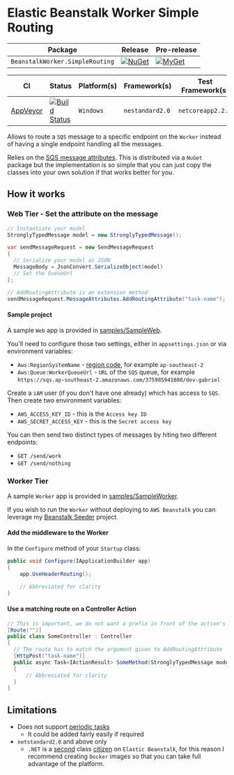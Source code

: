 # Elastic Beanstalk Worker Simple Routing

| Package | Release | Pre-release |
| --- | --- | --- |
| `BeanstalkWorker.SimpleRouting` | [![NuGet][nuget-badge]][nuget] | [![MyGet][myget-badge]][myget] |

| CI | Status | Platform(s) | Framework(s) | Test Framework(s) |
| --- | --- | --- | --- | --- |
| [AppVeyor][app-veyor] | [![Build Status][app-veyor-shield]][app-veyor] | `Windows` | `nestandard2.0` | `netcoreapp2.2.0` |

Allows to route a `SQS` message to a specific endpoint on the `Worker` instead of having a single endpoint handling all the messages.

Relies on the [SQS message attributes][sqs-message-attributes]. This is distributed via a `NuGet` package but the implementation is so simple that you can just copy the classes into your own solution if that works better for you.

## How it works

### Web Tier - Set the attribute on the message

```csharp
// Instantiate your model
StronglyTypedMessage model = new StronglyTypedMessage();

var sendMessageRequest = new SendMessageRequest
{
  // Serialize your model as JSON
  MessageBody = JsonConvert.SerializeObject(model)
  // Set the QueueUrl
};

// AddRoutingAttribute is an extension method
sendMessageRequest.MessageAttributes.AddRoutingAttribute("task-name");
```

#### Sample project

A sample `Web` app is provided in [samples/SampleWeb](samples/SampleWeb).

You'll need to configure those two settings, either in `appsettings.json` or via environment variables:

- `Aws:RegionSystemName` - [region code][available-regions], for example `ap-southeast-2`
- `Aws:Queue:WorkerQueueUrl` - `URL` of the `SQS` queue, for example `https://sqs.ap-southeast-2.amazonaws.com/375985941080/dev-gabriel`

Create a `iAM` user (if you don't have one already) which has access to `SQS`. Then create two environment variables:

- `AWS_ACCESS_KEY_ID` - this is the `Access key ID`
- `AWS_SECRET_ACCESS_KEY` - this is the `Secret access key`

You can then send two distinct types of messages by hiting two different endpoints:

- `GET /send/work`
- `GET /send/nothing`

### Worker Tier

A sample `Worker` app is provided in [samples/SampleWorker](samples/SampleWorker).

If you wish to run the `Worker` without deploying to `AWS Beanstalk` you can leverage my [Beanstalk Seeder][beanstalk-seeder] project.

#### Add the middleware to the Worker

In the `Configure` method of your `Startup` class:

```csharp
public void Configure(IApplicationBuilder app)
{
    app.UseHeaderRouting();

    // Abbreviated for clarity
}
```

#### Use a matching route on a Controller Action

```csharp
// This is important, we do not want a prefix in front of the action's route
[Route("")]
public class SomeController : Controller
{
  // The route has to match the argument given to AddRoutingAttribute
  [HttpPost("task-name")]
  public async Task<IActionResult> SomeMethod(StronglyTypedMessage model)
  {
      // Abbreviated for clarity
  }
}
```

## Limitations

- Does not support [periodic tasks][periodic-tasks]
  - It could be added fairly easily if required
- `netstandard2.0` and above only
  - `.NET` is a [second][no-worker-tier] class [citizen][no-environment-variables] on `Elastic Beanstalk`, for this reason I recommend creating `Docker` images so that you can take full advantage of the platform.

[sqs-message-attributes]: https://docs.aws.amazon.com/AWSSimpleQueueService/latest/SQSDeveloperGuide/sqs-message-attributes.html
[periodic-tasks]: https://docs.aws.amazon.com/elasticbeanstalk/latest/dg/using-features-managing-env-tiers.html#worker-periodictasks
[no-worker-tier]: https://docs.aws.amazon.com/elasticbeanstalk/latest/dg/concepts.platforms.html#concepts.platforms.net
[no-environment-variables]: https://stackoverflow.com/questions/40127703/aws-elastic-beanstalk-environment-variables-in-asp-net-core-1-0
[available-regions]: http://docs.aws.amazon.com/AWSEC2/latest/UserGuide/using-regions-availability-zones.html#concepts-available-regions
[beanstalk-seeder]: https://github.com/gabrielweyer/beanstalk-seeder
[nuget-badge]: https://img.shields.io/nuget/v/BeanstalkWorker.SimpleRouting.svg?label=NuGet
[nuget]: https://www.nuget.org/packages/BeanstalkWorker.SimpleRouting/
[myget-badge]: https://img.shields.io/myget/gabrielweyer-pre-release/v/BeanstalkWorker.SimpleRouting.svg?label=MyGet
[myget]: https://www.myget.org/feed/gabrielweyer-pre-release/package/nuget/BeanstalkWorker.SimpleRouting
[app-veyor]: https://ci.appveyor.com/project/GabrielWeyer/simple-routing
[app-veyor-shield]: https://ci.appveyor.com/api/projects/status/github/gabrielweyer/simple-routing?branch=master&svg=true

